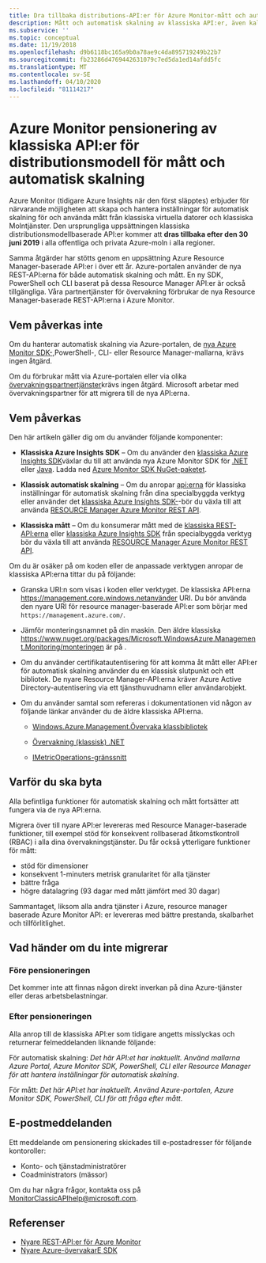 ```yaml
---
title: Dra tillbaka distributions-API:er för Azure Monitor-mått och automatisk skalning
description: Mått och automatisk skalning av klassiska API:er, även kallade ASM -distributionsmodell (Azure Service Management) eller RDFE-distributionsmodell som dras tillbaka
ms.subservice: ''
ms.topic: conceptual
ms.date: 11/19/2018
ms.openlocfilehash: d9b6118bc165a9b0a78ae9c4da895719249b22b7
ms.sourcegitcommit: fb23286d4769442631079c7ed5da1ed14afdd5fc
ms.translationtype: MT
ms.contentlocale: sv-SE
ms.lasthandoff: 04/10/2020
ms.locfileid: "81114217"
---
```

# <a name="azure-monitor-retirement-of-classic-deployment-model-apis-for-metrics-and-autoscale"></a>Azure Monitor pensionering av klassiska API:er för distributionsmodell för mått och automatisk skalning

Azure Monitor (tidigare Azure Insights när den först släpptes) erbjuder för närvarande möjligheten att skapa och hantera inställningar för automatisk skalning för och använda mått från klassiska virtuella datorer och klassiska Molntjänster. Den ursprungliga uppsättningen klassiska distributionsmodellbaserade API:er kommer att **dras tillbaka efter den 30 juni 2019** i alla offentliga och privata Azure-moln i alla regioner.   

Samma åtgärder har stötts genom en uppsättning Azure Resource Manager-baserade API:er i över ett år. Azure-portalen använder de nya REST-API:erna för både automatisk skalning och mått. En ny SDK, PowerShell och CLI baserat på dessa Resource Manager API:er är också tillgängliga. Våra partnertjänster för övervakning förbrukar de nya Resource Manager-baserade REST-API:erna i Azure Monitor.  

## <a name="who-is-not-affected"></a>Vem påverkas inte

Om du hanterar automatisk skalning via Azure-portalen, de [nya Azure Monitor SDK-,](https://www.nuget.org/packages/Microsoft.Azure.Management.Monitor/)PowerShell-, CLI- eller Resource Manager-mallarna, krävs ingen åtgärd.  

Om du förbrukar mått via Azure-portalen eller via olika [övervakningspartnertjänster](../../azure-monitor/platform/partners.md)krävs ingen åtgärd. Microsoft arbetar med övervakningspartner för att migrera till de nya API:erna.

## <a name="who-is-affected"></a>Vem påverkas

Den här artikeln gäller dig om du använder följande komponenter:

- **Klassiska Azure Insights SDK** – Om du använder den [klassiska Azure Insights SDK](https://www.nuget.org/packages/Microsoft.WindowsAzure.Management.Monitoring/)växlar du till att använda nya Azure Monitor SDK för [.NET](https://github.com/azure/azure-libraries-for-net#download) eller [Java](https://github.com/azure/azure-libraries-for-java#download). Ladda ned [Azure Monitor SDK NuGet-paketet](https://www.nuget.org/packages/Microsoft.Azure.Management.Monitor/).

- **Klassisk automatisk skalning** – Om du anropar [api:erna](https://msdn.microsoft.com/library/azure/mt348562.aspx) för klassiska inställningar för automatisk skalning från dina specialbyggda verktyg eller använder det [klassiska Azure Insights SDK-](https://www.nuget.org/packages/Microsoft.WindowsAzure.Management.Monitoring/)-bör du växla till att använda [RESOURCE Manager Azure Monitor REST API](https://docs.microsoft.com/rest/api/monitor/autoscalesettings).

- **Klassiska mått** – Om du konsumerar mått med de [klassiska REST-API:erna](https://msdn.microsoft.com/library/azure/dn510374.aspx) eller [klassiska Azure Insights SDK](https://www.nuget.org/packages/Microsoft.WindowsAzure.Management.Monitoring/) från specialbyggda verktyg bör du växla till att använda [RESOURCE Manager Azure Monitor REST API](https://docs.microsoft.com/rest/api/monitor/autoscalesettings). 

Om du är osäker på om koden eller de anpassade verktygen anropar de klassiska API:erna tittar du på följande:

- Granska URI:n som visas i koden eller verktyget. De klassiska API:erna https://management.core.windows.netanvänder URI. Du bör använda den nyare URI för resource manager-baserade API:er som börjar med `https://management.azure.com/`.

- Jämför monteringsnamnet på din maskin. Den äldre klassiska https://www.nuget.org/packages/Microsoft.WindowsAzure.Management.Monitoring/monteringen är på .

- Om du använder certifikatautentisering för att komma åt mått eller API:er för automatisk skalning använder du en klassisk slutpunkt och ett bibliotek. De nyare Resource Manager-API:erna kräver Azure Active Directory-autentisering via ett tjänsthuvudnamn eller användarobjekt.

- Om du använder samtal som refereras i dokumentationen vid någon av följande länkar använder du de äldre klassiska API:erna.

  - [Windows.Azure.Management.Övervaka klassbibliotek](https://docs.microsoft.com/previous-versions/azure/dn510414(v=azure.100))

  - [Övervakning (klassisk) .NET](https://docs.microsoft.com/previous-versions/azure/reference/mt348562(v%3dazure.100))

  - [IMetricOperations-gränssnitt](https://docs.microsoft.com/previous-versions/azure/reference/dn802395(v%3dazure.100))

## <a name="why-you-should-switch"></a>Varför du ska byta

Alla befintliga funktioner för automatisk skalning och mått fortsätter att fungera via de nya API:erna.  

Migrera över till nyare API:er levereras med Resource Manager-baserade funktioner, till exempel stöd för konsekvent rollbaserad åtkomstkontroll (RBAC) i alla dina övervakningstjänster. Du får också ytterligare funktioner för mått: 

- stöd för dimensioner
- konsekvent 1-minuters metrisk granularitet för alla tjänster 
- bättre fråga
- högre datalagring (93 dagar med mått jämfört med 30 dagar) 

Sammantaget, liksom alla andra tjänster i Azure, resource manager baserade Azure Monitor API: er levereras med bättre prestanda, skalbarhet och tillförlitlighet. 

## <a name="what-happens-if-you-do-not-migrate"></a>Vad händer om du inte migrerar

### <a name="before-retirement"></a>Före pensioneringen

Det kommer inte att finnas någon direkt inverkan på dina Azure-tjänster eller deras arbetsbelastningar.  

### <a name="after-retirement"></a>Efter pensioneringen

Alla anrop till de klassiska API:er som tidigare angetts misslyckas och returnerar felmeddelanden liknande följande:

För automatisk skalning: *Det här API:et har inaktuellt. Använd mallarna Azure Portal, Azure Monitor SDK, PowerShell, CLI eller Resource Manager för att hantera inställningar för automatisk skalning*.  

För mått: *Det här API:et har inaktuellt. Använd Azure-portalen, Azure Monitor SDK, PowerShell, CLI för att fråga efter mått*.

## <a name="email-notifications"></a>E-postmeddelanden

Ett meddelande om pensionering skickades till e-postadresser för följande kontoroller: 

- Konto- och tjänstadministratörer
- Coadministrators (mässor)  

Om du har några frågor, kontakta oss på MonitorClassicAPIhelp@microsoft.com.  

## <a name="references"></a>Referenser

- [Nyare REST-API:er för Azure Monitor](https://docs.microsoft.com/rest/api/monitor/) 
- [Nyare Azure-övervakarE SDK](https://www.nuget.org/packages/Microsoft.Azure.Management.Monitor/)
